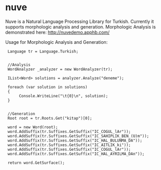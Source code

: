 nuve
====
Nuve is a Natural Language Processing Library for Turkish. Currently it supports morphologic analysis and generation. Morphologic Analysis is demonstrated here: http://nuvedemo.apphb.com/

Usage for Morphologic Analysis and Generation:

     
     Language tr = Language.Turkish;
     

     //Analysis
     WordAnalyzer _analyzer = new WordAnalyzer(tr);
     
     IList<Word> solutions = analyzer.Analyze("deneme");
     
     foreach (var solution in solutions)
     {    
          Console.WriteLine("\t{0}\n", solution);
     }


     //Generation
     Root root = tr.Roots.Get("kitap")[0];
     
     word = new Word(root);
     word.AddSuffix(tr.Suffixes.GetSuffix("IC_COGUL_lAr"));
     word.AddSuffix(tr.Suffixes.GetSuffix("IC_SAHIPLIK_BEN_(U)m"));
     word.AddSuffix(tr.Suffixes.GetSuffix("IC_HAL_BULUNMA_DA"));
     word.AddSuffix(tr.Suffixes.GetSuffix("IC_AITLIK_ki"));
     word.AddSuffix(tr.Suffixes.GetSuffix("IC_COGUL_lAr"));
     word.AddSuffix(tr.Suffixes.GetSuffix("IC_HAL_AYRILMA_DAn"));
     
     return word.GetSurface();
